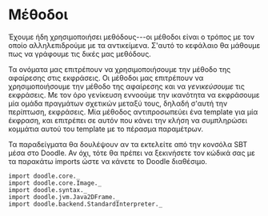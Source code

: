 # Μέθοδοι

Έχουμε ήδη χρησιμοποιήσει μεθόδους---οι μέθοδοι είναι ο τρόπος με τον οποίο αλληλεπιδρούμε με τα αντικείμενα.
Σ'αυτό το κεφάλαιο θα μάθουμε πως να γράφουμε τις δικές μας μεθόδους.

Τα ονόματα μας επιτρέπουν να χρησιμοποιήσουμε την μέθοδο της αφαίρεσης στις εκφράσεις.
Οι μέθοδοι μας επιτρέπουν να χρησιμοποιήσουμε την μέθοδο της αφαίρεσης και να *γενικεύσουμε* τις εκφράσεις.
Με τον όρο γενίκευση εννοούμε την ικανότητα να εκφράσουμε μία ομάδα πραγμάτων σχετικών μεταξύ τους, δηλαδή σ'αυτή την περίπτωση, εκφράσεις.
Μία μέθοδος αντιπροσωπεύει ένα template για μία έκφραση, και επιτρέπει σε αυτόν που κάνει την κλήση να συμπληρώσει κομμάτια αυτού του template με το πέρασμα παραμέτρων.

<div class="callout callout-info">
Τα παραδείγματα θα δουλέψουν αν τα εκτελείτε από την κονσόλα SBT μέσα στο Doodle. Αν όχι, τότε θα πρέπει να ξεκινήσετε τον κώδικά σας με τα παρακάτω imports ώστε να κάνετε το Doodle διαθέσιμο.

```tut:silent
import doodle.core._
import doodle.core.Image._
import doodle.syntax._
import doodle.jvm.Java2DFrame._
import doodle.backend.StandardInterpreter._
```
</div>


